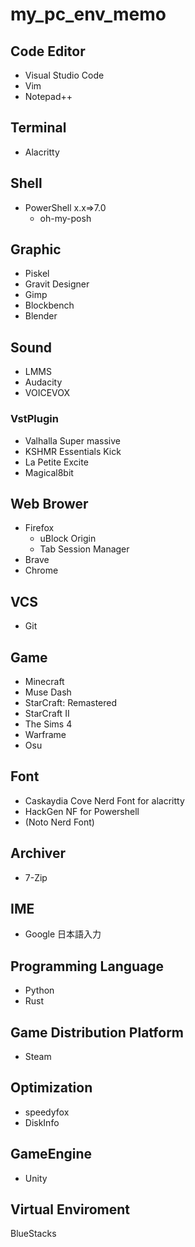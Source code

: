 # my_pc_env_memo

## Code Editor
- Visual Studio Code
- Vim
- Notepad++

## Terminal
- Alacritty

## Shell
- PowerShell x.x=>7.0
  - oh-my-posh

## Graphic
- Piskel
- Gravit Designer
- Gimp
- Blockbench
- Blender

## Sound
- LMMS
- Audacity
- VOICEVOX

### VstPlugin
- Valhalla Super massive
- KSHMR Essentials Kick
- La Petite Excite
- Magical8bit

## Web Brower
- Firefox
  - uBlock Origin
  - Tab Session Manager
- Brave
- Chrome

## VCS
- Git

## Game
- Minecraft
- Muse Dash
- StarCraft: Remastered
- StarCraft II
- The Sims 4
- Warframe
- Osu

## Font
- Caskaydia Cove Nerd Font for alacritty
- HackGen NF for Powershell
- (Noto Nerd Font)

## Archiver
- 7-Zip

## IME
- Google 日本語入力

## Programming Language
- Python
- Rust

## Game Distribution Platform
- Steam

## Optimization
- speedyfox
- DiskInfo

## GameEngine
- Unity

## Virtual Enviroment
BlueStacks



